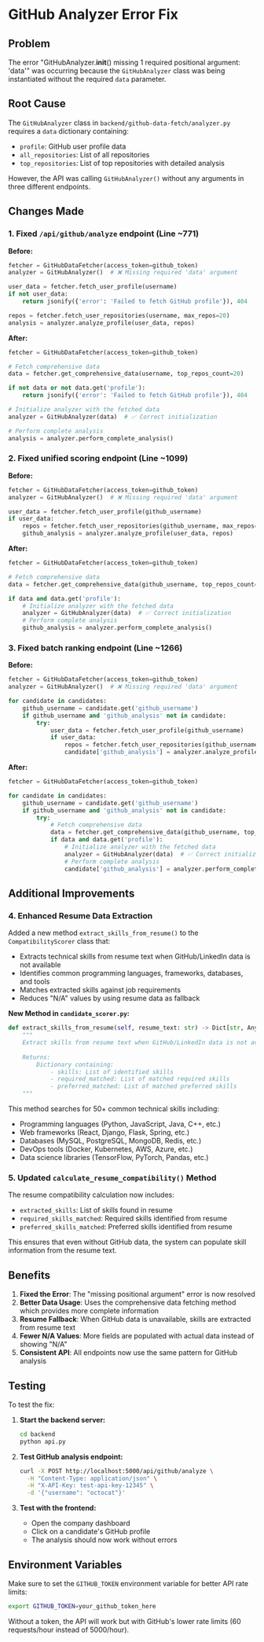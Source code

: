 # GitHub Analyzer Error Fix

## Problem
The error "GitHubAnalyzer.__init__() missing 1 required positional argument: 'data'" was occurring because the `GitHubAnalyzer` class was being instantiated without the required `data` parameter.

## Root Cause
The `GitHubAnalyzer` class in `backend/github-data-fetch/analyzer.py` requires a `data` dictionary containing:
- `profile`: GitHub user profile data
- `all_repositories`: List of all repositories
- `top_repositories`: List of top repositories with detailed analysis

However, the API was calling `GitHubAnalyzer()` without any arguments in three different endpoints.

## Changes Made

### 1. Fixed `/api/github/analyze` endpoint (Line ~771)
**Before:**
```python
fetcher = GitHubDataFetcher(access_token=github_token)
analyzer = GitHubAnalyzer()  # ❌ Missing required 'data' argument

user_data = fetcher.fetch_user_profile(username)
if not user_data:
    return jsonify({'error': 'Failed to fetch GitHub profile'}), 404

repos = fetcher.fetch_user_repositories(username, max_repos=20)
analysis = analyzer.analyze_profile(user_data, repos)
```

**After:**
```python
fetcher = GitHubDataFetcher(access_token=github_token)

# Fetch comprehensive data
data = fetcher.get_comprehensive_data(username, top_repos_count=20)

if not data or not data.get('profile'):
    return jsonify({'error': 'Failed to fetch GitHub profile'}), 404

# Initialize analyzer with the fetched data
analyzer = GitHubAnalyzer(data)  # ✅ Correct initialization

# Perform complete analysis
analysis = analyzer.perform_complete_analysis()
```

### 2. Fixed unified scoring endpoint (Line ~1099)
**Before:**
```python
fetcher = GitHubDataFetcher(access_token=github_token)
analyzer = GitHubAnalyzer()  # ❌ Missing required 'data' argument

user_data = fetcher.fetch_user_profile(github_username)
if user_data:
    repos = fetcher.fetch_user_repositories(github_username, max_repos=20)
    github_analysis = analyzer.analyze_profile(user_data, repos)
```

**After:**
```python
fetcher = GitHubDataFetcher(access_token=github_token)

# Fetch comprehensive data
data = fetcher.get_comprehensive_data(github_username, top_repos_count=20)

if data and data.get('profile'):
    # Initialize analyzer with the fetched data
    analyzer = GitHubAnalyzer(data)  # ✅ Correct initialization
    # Perform complete analysis
    github_analysis = analyzer.perform_complete_analysis()
```

### 3. Fixed batch ranking endpoint (Line ~1266)
**Before:**
```python
fetcher = GitHubDataFetcher(access_token=github_token)
analyzer = GitHubAnalyzer()  # ❌ Missing required 'data' argument

for candidate in candidates:
    github_username = candidate.get('github_username')
    if github_username and 'github_analysis' not in candidate:
        try:
            user_data = fetcher.fetch_user_profile(github_username)
            if user_data:
                repos = fetcher.fetch_user_repositories(github_username, max_repos=20)
                candidate['github_analysis'] = analyzer.analyze_profile(user_data, repos)
```

**After:**
```python
fetcher = GitHubDataFetcher(access_token=github_token)

for candidate in candidates:
    github_username = candidate.get('github_username')
    if github_username and 'github_analysis' not in candidate:
        try:
            # Fetch comprehensive data
            data = fetcher.get_comprehensive_data(github_username, top_repos_count=20)
            if data and data.get('profile'):
                # Initialize analyzer with the fetched data
                analyzer = GitHubAnalyzer(data)  # ✅ Correct initialization
                # Perform complete analysis
                candidate['github_analysis'] = analyzer.perform_complete_analysis()
```

## Additional Improvements

### 4. Enhanced Resume Data Extraction
Added a new method `extract_skills_from_resume()` to the `CompatibilityScorer` class that:
- Extracts technical skills from resume text when GitHub/LinkedIn data is not available
- Identifies common programming languages, frameworks, databases, and tools
- Matches extracted skills against job requirements
- Reduces "N/A" values by using resume data as fallback

**New Method in `candidate_scorer.py`:**
```python
def extract_skills_from_resume(self, resume_text: str) -> Dict[str, Any]:
    """
    Extract skills from resume text when GitHub/LinkedIn data is not available
    
    Returns:
        Dictionary containing:
            - skills: List of identified skills
            - required_matched: List of matched required skills
            - preferred_matched: List of matched preferred skills
    """
```

This method searches for 50+ common technical skills including:
- Programming languages (Python, JavaScript, Java, C++, etc.)
- Web frameworks (React, Django, Flask, Spring, etc.)
- Databases (MySQL, PostgreSQL, MongoDB, Redis, etc.)
- DevOps tools (Docker, Kubernetes, AWS, Azure, etc.)
- Data science libraries (TensorFlow, PyTorch, Pandas, etc.)

### 5. Updated `calculate_resume_compatibility()` Method
The resume compatibility calculation now includes:
- `extracted_skills`: List of skills found in resume
- `required_skills_matched`: Required skills identified from resume
- `preferred_skills_matched`: Preferred skills identified from resume

This ensures that even without GitHub data, the system can populate skill information from the resume text.

## Benefits

1. **Fixed the Error**: The "missing positional argument" error is now resolved
2. **Better Data Usage**: Uses the comprehensive data fetching method which provides more complete information
3. **Resume Fallback**: When GitHub data is unavailable, skills are extracted from resume text
4. **Fewer N/A Values**: More fields are populated with actual data instead of showing "N/A"
5. **Consistent API**: All endpoints now use the same pattern for GitHub analysis

## Testing

To test the fix:

1. **Start the backend server:**
   ```bash
   cd backend
   python api.py
   ```

2. **Test GitHub analysis endpoint:**
   ```bash
   curl -X POST http://localhost:5000/api/github/analyze \
     -H "Content-Type: application/json" \
     -H "X-API-Key: test-api-key-12345" \
     -d '{"username": "octocat"}'
   ```

3. **Test with the frontend:**
   - Open the company dashboard
   - Click on a candidate's GitHub profile
   - The analysis should now work without errors

## Environment Variables

Make sure to set the `GITHUB_TOKEN` environment variable for better API rate limits:
```bash
export GITHUB_TOKEN=your_github_token_here
```

Without a token, the API will work but with GitHub's lower rate limits (60 requests/hour instead of 5000/hour).
